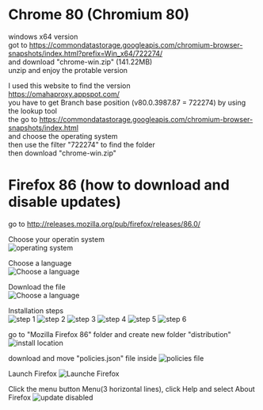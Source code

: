 # Chrome 80 (Chromium 80) 

windows x64 version  
got to https://commondatastorage.googleapis.com/chromium-browser-snapshots/index.html?prefix=Win_x64/722274/  
and download "chrome-win.zip" (141.22MB)  
unzip and enjoy the protable version  

I used this website to find the version  
https://omahaproxy.appspot.com/  
you have to get Branch base position (v80.0.3987.87 = 722274) by using the lookup tool  
the go to  https://commondatastorage.googleapis.com/chromium-browser-snapshots/index.html  
and choose the operating system  
then use the filter "722274" to find the folder  
then download "chrome-win.zip"  


# Firefox 86 (how to download and disable updates) 

go to  http://releases.mozilla.org/pub/firefox/releases/86.0/  

Choose your operatin system  
![operating system](Images/Firefox%2001.jpg)  

Choose a language  
![Choose a language](Images/Firefox%2002.jpg)  

Download the file  
![Choose a language](Images/Firefox%2003.jpg)  

Installation steps  
![step 1](Images/Firefox%2004.jpg) 
![step 2](Images/Firefox%2005.jpg) 
![step 3](Images/Firefox%2006.jpg) 
![step 4](Images/Firefox%2007.jpg) 
![step 5](Images/Firefox%2008.jpg) 
![step 6](Images/Firefox%2009.jpg) 

go to "Mozilla Firefox 86" folder and create new folder "distribution"  
![install location](Images/Firefox%2010.jpg) 

download and move "policies.json" file inside 
![policies file](Images/Firefox%2011.jpg) 

Launch Firefox 
![Launche Firefox](Images/Firefox%2012.jpg) 

Click the menu button Menu(3 horizontal lines), click Help and select About Firefox 
![update disabled](Images/Firefox%2013.jpg) 
